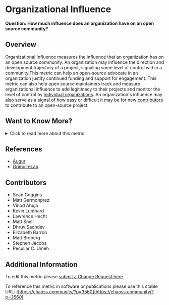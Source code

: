 # Organizational Influence

**Question: How much influence does an organization have on an open source community?**

## Overview
Organizational Influence measures the influence that an organization has on an open source community. An organization may influence the direction and development trajectory of a project, signaling some level of control within a community.This metric can help an open-source advocate in an organization justify continued funding and support for engagement. This metric can also help open source maintainers track and measure organizational influence to add legitimacy to their projects and monitor the level of control by [individual organizations](https://chaoss.community/metric-organizational-diversity/). An organization's influence may also serve as a signal of how easy or difficult it may be for new [contributors](https://chaoss.community/metric-contributors/) to contribute to an open-source project.


## Want to Know More?

<span markdown="1"><details>
<summary>Click to read more about this metric.</summary>

### Filter
Some specific examples to consider when measuring organizational influence include: 

* How many organizational members are contributing to a project - [contributors](https://chaoss.community/metric-contributors/). It can be understood as a ratio of (number of contributors from each organization with more than one contributor)/(number of contributors)
* Level and [types of contributions](https://chaoss.community/metric-types-of-contributions/) by organizational members
* Organizations that are contributing change requests at a high rate in proportion to the community’s level of activity.  For example, one standard deviation or less of other contributing organizations. Related to organizational diversity
* Organizational members on the technical steering committee
* Organizational members on governing board
* Organizational members in project maintainer roles 
* Organizations sponsoring an open source project as a proportion of the total
</details></span>


## References
- [Augur](https://augurlabs.io/)
- [GrimoireLab](https://chaoss.github.io/grimoirelab/)


## Contributors
* Sean Goggins
* Matt Germonprez
* Vinod Ahuja
* Kevin Lumbard 
* Lawrence Hecht
* Matt Snell
* Dhruv Sachdev
* Elizabeth Barron
* Matt Broberg
* Stephen Jacobs
* Peculiar C. Umeh


## Additional Information
To edit this metric please [submit a Change Request here](https://github.com/chaoss/wg-value/blob/main/focus-areas/organizational-value/organizational-influence.md)

To reference this metric in software or publications please use this stable URL: [https://chaoss.community/?p=3560](https://chaoss.community/?p=3560)

<!-- # For groupings in the knowledge base
Context tags: Organization, Contributions
Keyword tags: Company impact, signal, control
-->
